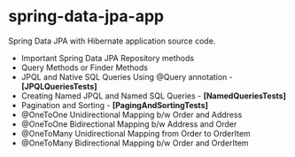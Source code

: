 # spring-data-jpa-app
Spring Data JPA with Hibernate application source code.

- Important Spring Data JPA Repository methods
- Query Methods or Finder Methods
- JPQL and Native SQL Queries Using @Query annotation - **[JPQLQueriesTests]**
- Creating Named JPQL and Named SQL Queries - **[NamedQueriesTests]**
- Pagination and Sorting - **[PagingAndSortingTests]**
- @OneToOne Unidirectional Mapping b/w Order and Address
- @OneToOne Bidirectional Mapping b/w Address and Order
- @OneToMany Unidirectional Mapping from Order to OrderItem
- @OneToMany Bidirectional Mapping b/w Order and OrderItem